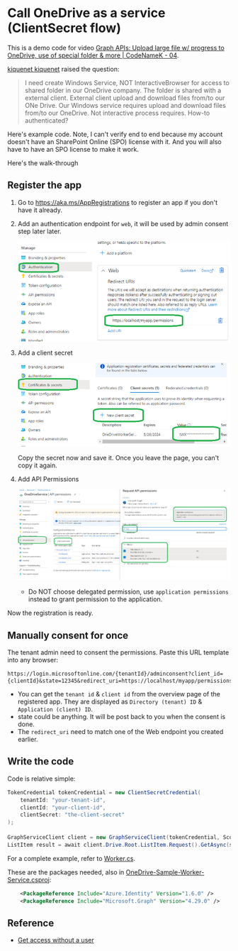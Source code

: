 # Call OneDrive as a service (ClientSecret flow)

This is a demo code for video [Graph APIs: Upload large file w/ progress to OneDrive, use of special folder & more | CodeNameK - 04](https://www.youtube.com/watch?v=yuoAWP3wn80).

[kiquenet kiquenet](https://www.youtube.com/channel/UCZFfJ2gG_C8__esaCVhn_QA) raised the question:

> I need create Windows Service, NOT InteractiveBrowser for access to shared folder in our OneDrive company. The folder is shared with a external client.
> External client upload and download files from/to our ONe Drive.
> Our Windows service requires upload and download files from/to our OneDrive.
> Not interactive process requires. How-to authenticated?

Here's example code. Note, I can't verify end to end because my account doesn't have an SharePoint Online (SPO) license with it. And you will also have to have an SPO license to make it work.

Here's the walk-through

## Register the app

1. Go to <https://aka.ms/AppRegistrations> to register an app if you don't have it already.
1. Add an authentication endpoint for `web`, it will be used by admin consent step later later.

    ![screenshot for authentication endpoint](./images/AuthEndpoint.png)

1. Add a client secret

    ![Screenshot for creating client secret](./images/AddAppSecret.png)

    Copy the secret now and save it. Once you leave the page, you can't copy it again.

1. Add API Permissions

    ![Screenshot for adding api permissions](./images/APIPermissions.png)

    * Do NOT choose delegated permission, use `application permissions` instead to grant permission to the application.

Now the registration is ready.

## Manually consent for once

The tenant admin need to consent the permissions. Paste this URL template into any browser:

```shell
https://login.microsoftonline.com/{tenantId}/adminconsent?client_id={clientId}&state=12345&redirect_uri=https://localhost/myapp/permissions
```

* You can get the `tenant id` & `client id` from the overview page of the registered app. They are displayed as `Directory (tenant) ID` & `Application (client) ID`.
* state could be anything. It will be post back to you when the consent is done.
* The `redirect_uri` need to match one of the Web endpoint you created earlier.

## Write the code

Code is relative simple:

```csharp
TokenCredential tokenCredential = new ClientSecretCredential(
    tenantId: "your-tenant-id",
    clientId: "your-client-id",
    clientSecret: "the-client-secret"
);

GraphServiceClient client = new GraphServiceClient(tokenCredential, Scopes);
ListItem result = await client.Drive.Root.ListItem.Request().GetAsync(stoppingToken);
```

For a complete example, refer to [Worker.cs](./Worker.cs).

These are the packages needed, also in [OneDrive-Sample-Worker-Service.csproj](./OneDrive-Sample-Worker-Service.csproj):

```xml
    <PackageReference Include="Azure.Identity" Version="1.6.0" />
    <PackageReference Include="Microsoft.Graph" Version="4.29.0" />
```

## Reference

* [Get access without a user](https://docs.microsoft.com/en-us/graph/auth-v2-service)